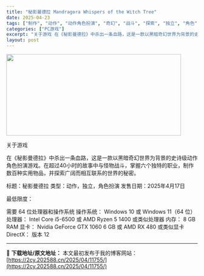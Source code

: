 ```yaml
---
title: "秘影曼德拉 Mandragora Whispers of the Witch Tree"
date: 2025-04-23
tags: ["制作", "动作", "动作角色扮演", "奇幻", "战斗", "探索", "独立", "角色", "角色扮演", "黑暗"]
categories: ["PC游戏"]
excerpt: "关于游戏 在《秘影曼德拉》中杀出一条血路，这是一款以黑暗奇幻世界为背景的史诗级动作角色扮演游戏。在超过40小时的故事中与怪物战斗，掌握六个独特的职业，制作数百种实用物品，并探索广阔而相互联系的世界的秘密。 标题：秘影曼德拉 类型：动作，独立，角色扮演 发售日期：2025年4月17日 最低限度： 需要&hellip;"
layout: post
---
```


<img class="aligncenter size-full wp-image-11752" src="https://2cy.202588.cn/wp-content/uploads/2025/04/2025042307435063.webp" alt="" width="460" height="215" />

关于游戏

在《秘影曼德拉》中杀出一条血路，这是一款以黑暗奇幻世界为背景的史诗级动作角色扮演游戏。在超过40小时的故事中与怪物战斗，掌握六个独特的职业，制作数百种实用物品，并探索广阔而相互联系的世界的秘密。

标题：秘影曼德拉
类型：动作，独立，角色扮演
发售日期：2025年4月17日

最低限度：

需要 64 位处理器和操作系统
操作系统： Windows 10 或 Windows 11（64 位）
处理器： Intel Core i5-6500 或 AMD Ryzen 5 1400 或类似处理器
内存： 8 GB RAM
显卡： Nvidia GeForce GTX 1060 6 GB 或 AMD RX 480 或类似显卡
DirectX： 版本 12

---
📖 **下载地址/原文地址：** 本文最初发布于我的博客网站：[https://2cy.202588.cn/2025/04/11755/](https://2cy.202588.cn/2025/04/11755/)
